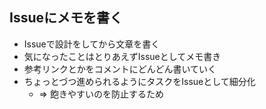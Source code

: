 ## Issueにメモを書く

-   Issueで設計をしてから文章を書く
-   気になったことはとりあえずIssueとしてメモ書き
-   参考リンクとかをコメントにどんどん書いていく
-   ちょっとづつ進められるようにタスクをIssueとして細分化
    -   => 飽きやすいのを防止するため
